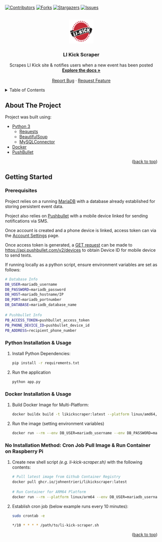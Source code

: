 <!-- Improved compatibility of back to top link: See: https://github.com/othneildrew/Best-README-Template/pull/73 -->
<a id="readme-top"></a>
<!--
*** Thanks for checking out the Best-README-Template. If you have a suggestion
*** that would make this better, please fork the repo and create a pull request
*** or simply open an issue with the tag "enhancement".
*** Don't forget to give the project a star!
*** Thanks again! Now go create something AMAZING! :D
-->



<!-- PROJECT SHIELDS -->
<!--
*** I'm using markdown "reference style" links for readability.
*** Reference links are enclosed in brackets [ ] instead of parentheses ( ).
*** See the bottom of this document for the declaration of the reference variables
*** for contributors-url, forks-url, etc. This is an optional, concise syntax you may use.
*** https://www.markdownguide.org/basic-syntax/#reference-style-links
-->
[![Contributors][contributors-shield]][contributors-url]
[![Forks][forks-shield]][forks-url]
[![Stargazers][stars-shield]][stars-url]
[![Issues][issues-shield]][issues-url]

<!-- PROJECT LOGO -->
<br />
<div align="center">
  <a href="https://github.com/johnentrieri/li-kick-scraper">
    <img src="images/likick-logo.png" alt="Logo" width="80" height="80">
  </a>

<h3 align="center">LI Kick Scraper</h3>

  <p align="center">
    Scrapes LI Kick site & notifies users when a new event has been posted
    <br />
    <a href="https://github.com/johnentrieri/li-kick-scraper"><strong>Explore the docs »</strong></a>
    <br />
    <br />
    <a href="https://github.com/johnentrieri/li-kick-scraper/issues/new?labels=bug&template=bug-report---.md">Report Bug</a>
    &middot;
    <a href="https://github.com/johnentrieri/li-kick-scraper/issues/new?labels=enhancement&template=feature-request---.md">Request Feature</a>
  </p>
</div>



<!-- TABLE OF CONTENTS -->
<details>
  <summary>Table of Contents</summary>
  <ol>
    <li>
      <a href="#about-the-project">About The Project</a>
      <ul>
      </ul>
    </li>
    <li>
      <a href="#getting-started">Getting Started</a>
      <ul>
      </ul>
    </li>
  </ol>
</details>



<!-- ABOUT THE PROJECT -->
## About The Project

Project was built using:
* [Python 3](https://www.python.org/)
  * [Requests](https://pypi.org/project/requests/)
  * [BeautifulSoup](https://pypi.org/project/beautifulsoup4/)
  * [MySQLConnector](https://pypi.org/project/mysql-connector-python/)
* [Docker](https://www.docker.com/)
* [PushBullet](https://www.pushbullet.com/)

<p align="right">(<a href="#readme-top">back to top</a>)</p>

<!-- GETTING STARTED -->
## Getting Started



### Prerequisites

Project relies on a running [MariaDB](https://mariadb.com/) with a database already established for storing persistent event data. 

Project also relies on [Pushbullet](https://www.pushbullet.com/) with a mobile device linked for sending notifications via SMS.

Once account is created and a phone device is linked, access token can via the [Account Settings](https://www.pushbullet.com/#settings/account) page.

Once access token is generated, a [GET request](https://docs.pushbullet.com/#list-devices) can be made to https://api.pushbullet.com/v2/devices to obtain Device ID for mobile device to send texts.

If running locally as a python script, ensure environment variables are set as follows:

```sh
# Database Info
DB_USER=mariadb_username
DB_PASSWORD=mariadb_password
DB_HOST=mariadb_hostname/IP
DB_PORT=mariadb_portnumber
DB_DATABASE=mariadb_database_name

# Pushbullet Info
PB_ACCESS_TOKEN=pushbullet_access_token
PB_PHONE_DEVICE_ID=pushbullet_device_id
PB_ADDRESS=recipient_phone_number
  ```

### Python Installation & Usage

1. Install Python Dependencies:
    ```sh
   pip install -r requirements.txt
   ```
2. Run the application
   ```sh
   python app.py
    ```

### Docker Installation & Usage

1. Build Docker Image for Multi-Platform:
    ```sh
   docker buildx build -t likickscraper:latest --platform linux/amd64,linux/arm64 .
   ```
2. Run the image (setting environment variables)
    ```sh
    docker run --rm --env DB_USER=mariadb_username --env DB_PASSWORD=mariadb_password --env DB_HOST=mariadb_hostname/IP --env DB_PORT=mariadb_portnumber --env DB_DATABASE=mariadb_database_name --env PB_ACCESS_TOKEN=pushbullet_access_token --env PB_PHONE_DEVICE_ID=pushbullet_device_id --env PB_ADDRESS=recipient_phone_number likickscraper:latest
    ```

### No Installation Method: Cron Job Pull Image & Run Container on Raspberry Pi

1. Create new shell script *(e.g. li-kick-scraper.sh)* with the following contents:
    ```sh
    # Pull latest image from Github Container Registry
    docker pull ghcr.io/johnentrieri/likickscraper:latest

    # Run Container for ARM64 Platform
    docker run --rm --platform linux/arm64 --env DB_USER=mariadb_username --env DB_PASSWORD=mariadb_password --env DB_HOST=mariadb_hostname/IP --env DB_PORT=mariadb_portnumber --env DB_DATABASE=mariadb_database_name --env PB_ACCESS_TOKEN=pushbullet_access_token --env PB_PHONE_DEVICE_ID=pushbullet_device_id --env PB_ADDRESS=recipient_phone_number likickscraper:latest
   ```
2. Establish cron job (below example runs every 10 minutes):
    ```sh
    sudo crontab -e
    ```
    ```sh
    */10 * * * * /path/to/li-kick-scraper.sh
    ```

<p align="right">(<a href="#readme-top">back to top</a>)</p>

<!-- MARKDOWN LINKS & IMAGES -->
<!-- https://www.markdownguide.org/basic-syntax/#reference-style-links -->
[contributors-shield]: https://img.shields.io/github/contributors/johnentrieri/li-kick-scraper.svg?style=for-the-badge
[contributors-url]: https://github.com/johnentrieri/li-kick-scraper/graphs/contributors
[forks-shield]: https://img.shields.io/github/forks/johnentrieri/li-kick-scraper.svg?style=for-the-badge
[forks-url]: https://github.com/johnentrieri/li-kick-scraper/network/members
[stars-shield]: https://img.shields.io/github/stars/johnentrieri/li-kick-scraper.svg?style=for-the-badge
[stars-url]: https://github.com/johnentrieri/li-kick-scraper/stargazers
[issues-shield]: https://img.shields.io/github/issues/johnentrieri/li-kick-scraper.svg?style=for-the-badge
[issues-url]: https://github.com/johnentrieri/li-kick-scraper/issues
[def]: python-installation-&-usag